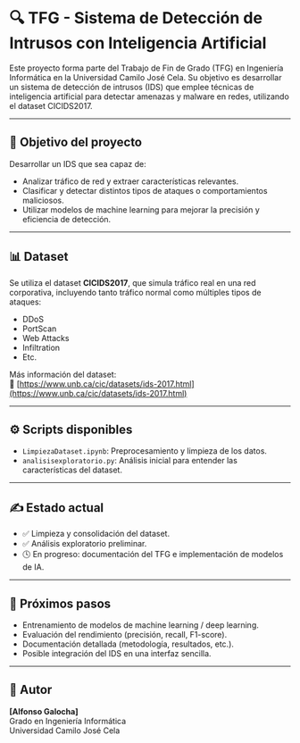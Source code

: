 # 🔍 TFG - Sistema de Detección de Intrusos con Inteligencia Artificial

Este proyecto forma parte del Trabajo de Fin de Grado (TFG) en Ingeniería Informática en la Universidad Camilo José Cela. Su objetivo es desarrollar un sistema de detección de intrusos (IDS) que emplee técnicas de inteligencia artificial para detectar amenazas y malware en redes, utilizando el dataset CICIDS2017.

---

## 🧠 Objetivo del proyecto

Desarrollar un IDS que sea capaz de:

- Analizar tráfico de red y extraer características relevantes.
- Clasificar y detectar distintos tipos de ataques o comportamientos maliciosos.
- Utilizar modelos de machine learning para mejorar la precisión y eficiencia de detección.

---

## 📊 Dataset

Se utiliza el dataset **CICIDS2017**, que simula tráfico real en una red corporativa, incluyendo tanto tráfico normal como múltiples tipos de ataques:

- DDoS  
- PortScan  
- Web Attacks  
- Infiltration  
- Etc.

Más información del dataset:  
🔗 [https://www.unb.ca/cic/datasets/ids-2017.html](https://www.unb.ca/cic/datasets/ids-2017.html)

---

## ⚙️ Scripts disponibles

- `LimpiezaDataset.ipynb`: Preprocesamiento y limpieza de los datos.
- `analisisexploratorio.py`: Análisis inicial para entender las características del dataset.

---

## ✍️ Estado actual

- ✅ Limpieza y consolidación del dataset.
- ✅ Análisis exploratorio preliminar.
- 🕓 En progreso: documentación del TFG e implementación de modelos de IA.

---

## 🚀 Próximos pasos

- Entrenamiento de modelos de machine learning / deep learning.
- Evaluación del rendimiento (precisión, recall, F1-score).
- Documentación detallada (metodología, resultados, etc.).
- Posible integración del IDS en una interfaz sencilla.

---

## 🏫 Autor

**[Alfonso Galocha]**  
Grado en Ingeniería Informática  
Universidad Camilo José Cela


